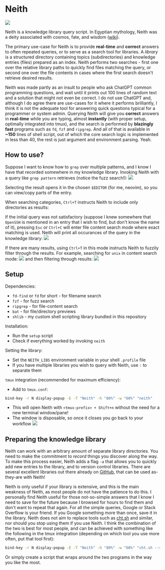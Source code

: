 # Neith

![](images/example-main.png)

Neith is a knowledge library query script. In Egyptian mythology, Neith was a deity associated with cosmos, fate, and wisdom ([wiki](https://en.wikipedia.org/wiki/Neith)).

The primary use-case for Neith is to provide **real-time** and **correct** answers to often repeated queries, or to serve as a search tool for libraries. A *library* is a structured directory containing topics (subdirectories) and knowledge entries (files) prepared as an index. Neith performs two searches - first one over the relative library paths to quickly find files matching the query, or second one over the file contents in cases where the first search doesn't retrieve desired results.

Neith was made partly as an insult to people who ask ChatGPT common programming questions, and wait until it prints out 100 lines of random text and a solution that might not even be correct. I do not use ChatGPT and, although I do agree there are use-cases for it where it performs brilliantly, I think it is not the adequate tool for answering quick questions typical for a programmer or system admin. Querying Neith will give you **correct** answers in **real-time** while you are typing, almost **instantly** (with proper setup, optimally integrated into tmux), and the search is performed by **blazingly fast** programs such as `fd`, `fzf` and `ripgrep`. And all of that is available in **~150** lines of shell script, out of which the core search logic is implemented in less than 40, the rest is just argument and environment parsing. Yeah.


## How to use?

Suppose I want to know how to `grep` over multiple patterns, and I know I have that recorded somewhere in my knowledge library. Invoking Neith with a query like `grep pattern` retrieves (notice the fuzz search!):
![](images/example-init.png)

Selecting the result opens it in the chosen `$EDITOR` (for me, neovim), so you can view/copy parts of the entry.

When searching categories, `Ctrl+T` instructs Neith to include only directories as results:

If the initial query was not satisfactory (suppose I knew somewhere that `OpenSSH` is mentioned in an entry that I wish to find, but don't know the name of it), pressing `Esc` or `Ctrl+C` will enter file content search mode where exact matching is used. Neith will print all occurances of the query in the knowledge library:
![](images/example-next.png)

If there are many results, using `Ctrl+T` in this mode instructs Neith to fuzzily filter through the results.
For example, searching for `unix` in content search mode:
![](images/example-next-alt-1.png)
and then filtering through results:
![](images/example-next-alt-2.png)


## Setup

Dependencies:
- `fd-find` or `fd` for short - for filename search 
- `fzf` - for fuzz search
- `ripgrep` - for file-content search
- `bat` - for file/directory previews
- `shlib` - my custom shell scripting library bundled in this repository

Installation:
- Run the `setup` script
- Check if everything worked by invoking `neith`

Setting the library:
- Set the `NEITH_LIBS` environment variable in your shell `.profile` file
- If you have multiple libraries you wish to query with Neith, use `:` to separate them

`tmux` integration (recommended for maximum efficiency):
- Add to `tmux.conf`:
```sh
bind-key -r N display-popup -E -T "Neith" -h "80%" -w "60%" "neith"
```
- This will open Neith with `<tmux-prefix> + Shift+n` without the need for a new terminal window/pane!
- The window is disposable, so once it closes you go back to your workflow
![](images/example-tmux.png)


## Preparing the knowledge library

Neith can work with an arbitrary amount of separate library directories. You need to make the commitment to _record_ things you discover along the way. To make this process easier, Neith adds a flag `-a` that allows you to quickly add new entries to the library, and to version control libraries. There are several excellent libraries out there already on [GitHub](https://github.com/topics/today-i-learned), that can be used as-they-are with Neith! 

Neith is only useful if your library is extensive, and this is the main weakness of Neith, as most people do not have the patience to do this. I personally find Neith useful for those not-so-simple answers that I know I need to save for the future because I browsed for hours to find them and don't want to repeat that again. For all the simple queries, Google or Stack Overflow is your friend. If you Google something more than once, save it in the library. Neith does not aim to replace tools such as [cht.sh](https://github.com/chubin/cheat.sh) and similar, nor should you stop using them if you use Neith. I think the combination of the two is best for most people, and can be achieved with something like the following in the tmux integration (depending on which tool you use more often, put that tool first):
```sh
bind-key -r N display-popup -E -T "Neith" -h "80%" -w "60%" "cht.sh --shell || neith"
```
Or simply create a script that wraps around the two programs in the way you like the most.

